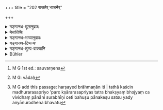 +++
title = "202 राजतैर् भाजनैर्"

+++

<details><summary>गङ्गानथ-मूलानुवादः</summary>

Even water offered to these with faith, in vessels, either made of silver or connected with silver, is conducive to imperishability.—(202)
</details>

<details><summary>मेधातिथिः</summary>

**राजतानि** च **भाजनानि** रूप्यमयानि पात्राणि । तदभावे **रजतान्वितैः** दारुमयानि ताम्रमयानि सौवर्णानि[^३५३] वा रौप्येणैकदेशयुक्तानि कर्तव्यानि । एतच् च पात्रं देयं घृतमध्वादिव्यञ्जनसौहित्याक्षिप्तं पात्रम्, तत्रेयं रूप्यमयता विधीयते पात्रे । यच् च पिण्डनिर्वपणादि तद्धस्ताभ्याम् एव कर्तव्यम् । यद् अप्य् उदकनिनयनं पिण्डेष्व् अवनेजनादि च तद् अपि हस्ताभ्याम् एव, "अपसव्येन हस्तेन" (म्ध् ३.२०४) इति वचनात् । यत् तूदकतर्पणम् आन्वहिकं तद् अपि हस्तेनापसव्येन सव्येन वा कर्तव्यम् । 


[^३५३]:
     M G 1st ed.: sauvarṇena

- इदं हि श्राद्धप्रकरणे पठितम् । 

- तन् न । अप्राकरणिकस्य कर्मणो ऽङ्गम् अप्य् अनारभ्याधीतम् । 

- तत्रैव वचनम् अस्ति ।

- भवतु, अनुवादः[^३५४] स्यात् ।[^३५५] 


[^३५५]:
     M G add this passage: harṣayed brāhmaṇān iti | tathā kaścin madhurarasapriyo 'paro kṣārarasapriyas tatra bhakṣyaṃ bhojyaṃ ca vividhaṃ pānāni surabhīṇi ceti bahuṣu pānakeṣu satsu yady anyānurodhena bhavatu


[^३५४]:
     M G: vādaḥ

- **वार्य् अपि** । अपिशब्दः पात्रप्रशंसां सूचयति । तिष्ठतु तावत् संस्कृतभोजनदानं वारिमात्रम् अपि यदि रूप्यपात्रेण दीयते तद्रूप्यगुणसंबन्धाद् अक्षयं भवति । **अक्षयायोपकल्पते** । अक्षयायास् तृप्तेर् हेतुर् भवतीत्य् अर्थः । **श्रद्धयेति** सर्वदानेषु विहितत्वाद् अनुवादः ॥ ३.१९२ ॥
</details>

<details><summary>गङ्गानथ-भाष्यानुवादः</summary>

‘*Vessels made of silver*’—those built entirely of silver. In the absence of these ‘those, *connected with silver*’—*i.e*., vessels of wood, or of copper, or of gold, should have one part touched with silver. The vessels referred to here are those in which large quantities of butter, honey and vegetables and other things are kept for being offered; and in connection with these, it is enjoined that they should be *of silver*. As for the actual offering of the *ball* and other things, this has to be done with the hands; the libations of water—such as those poured over the balls, etc.—these also should be offered, with the hands; in view of the clear injunction that these offerings should be made ‘with hand, the thread passing over the right shoulder.’ The daily libations of water also are to be offered with the hands—the thread passing over the left or the right shoulder.

“But all this has been laid down in connection with *śrāddhas*, and, as such, cannot be connected with another act.”

Even such subsidiary details are admissible in an act as are not mentioned in the same context with itself.

“But such details are already mentioned in connection with the act itself.”

That may be so; and in that case, the present right may be only a reiteration of the same.

‘*Even water*’—the term ‘*even*’ indicates high praise; the sense being that—‘to say nothing of the offering of richly cooked food, even water alone, if offered in a silver-vessel, becomes, by reason of its connection with silver, ‘*conducive* *to imperishability*’—*i.e*., it becomes the source of ever-lasting satisfaction (to the Pitṛs).

‘*With faith*;’—being already enjoined in connection with *all givings*, its mention here is purely reiterative.—(202)
</details>

<details><summary>गङ्गानथ-टिप्पन्यः</summary>

This verse is quoted in *Madanapārijāta* (p. 290), which notes that this is meant to apply only to the offering of water;—in *Aparārka*, (p. 488);—in *Hemādri* (Śrāddha, p. 675);—in *Gadādharapaddhati*, (Kāla, p. 549);—and in *Smṛtisāroddhāra*, (p. 277).
</details>

<details><summary>गङ्गानथ-तुल्य-वाक्यानि</summary>

*Viṣṇu* (9.14, 17, 24).—‘He should offer metallic vessels;—specially
those of silver;—whatever is offered with a vessel—howsoever small—made of gold or silver or rhinoceros-horn or *Udumbara* wood,—becomes imperishable.’

*Yājñavalkya* (1.237).—‘The remnant of the oblations one should
carefully offer into vessels, such as may be available; but specially in those of silver.’
</details>

<details><summary>Bühler</summary>

202	Even water offered with faith (to the manes) in vessels made of silver or adorned with silver, produces endless (bliss).
</details>
